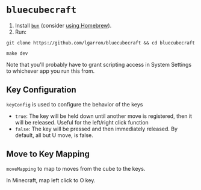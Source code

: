 # `bluecubecraft`

1. Install [`bun`](https://bun.sh/) (consider [using Homebrew](https://github.com/oven-sh/homebrew-bun#install)).
2. Run:

```shell
git clone https://github.com/lgarron/bluecubecraft && cd bluecubecraft

make dev
```
Note that you'll probably have to grant scripting access in System Settings to whichever app you run this from.

## Key Configuration
`keyConfig` is used to configure the behavior of the keys
- `true`: The key will be held down until another move is registered, then it will be released. Useful for the left/right click function
- `false`: The key will be pressed and then immediately released.
By default, all but U move, is false.

## Move to Key Mapping
`moveMapping` to map to moves from the cube to the keys.

In Minecraft, map left click to O key.
